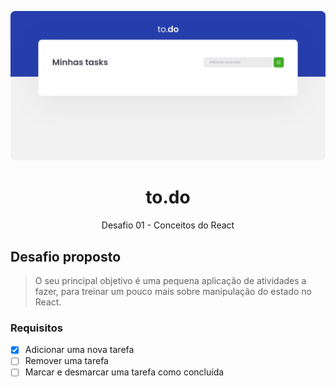 <p align="center">
  <img src="./.github/project.png" alt="Preview do projeto">
</p>

<h1 align="center">
  to.do
</h1>

<p align="center">
Desafio 01 - Conceitos do React
</p>

## Desafio proposto

> O seu principal objetivo é uma pequena aplicação de atividades a fazer, para treinar um pouco mais sobre manipulação do estado no React.

### Requisitos

- [x] Adicionar uma nova tarefa
- [ ] Remover uma tarefa
- [ ] Marcar e desmarcar uma tarefa como concluída